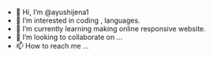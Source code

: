 - 👋 Hi, I’m @ayushijena1
- 👀 I’m interested in coding , languages.
- 🌱 I’m currently learning making online responsive website.
- 💞️ I’m looking to collaborate on ...
- 📫 How to reach me ...

<!---
ayushijena1/ayushijena1 is a ✨ special ✨ repository because its `README.md` (this file) appears on your GitHub profile.
You can click the Preview link to take a look at your changes.
--->
